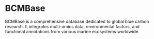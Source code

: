 # BCMBase
BCMBase is a comprehensive database dedicated to global blue carbon research. It integrates multi-omics data, environmental factors, and functional annotations from various marine ecosystems worldwide.
